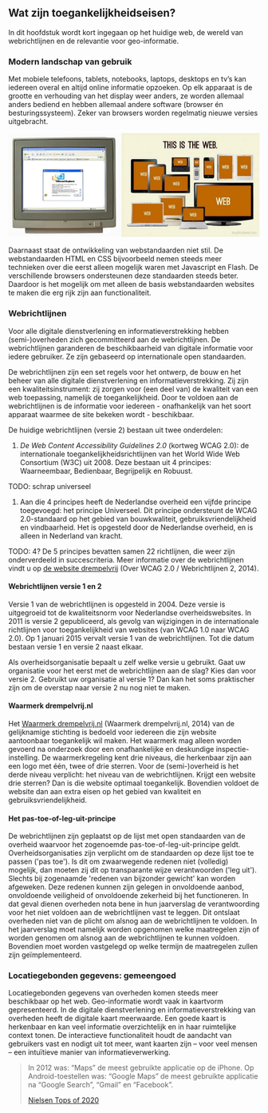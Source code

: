 ## Wat zijn toegankelijkheidseisen?
In dit hoofdstuk wordt kort ingegaan op het huidige web, de wereld van webrichtlijnen en de
relevantie voor geo-informatie.

### Modern landschap van gebruik
Met mobiele telefoons, tablets, notebooks, laptops, desktops en tv’s kan iedereen overal en altijd online
informatie opzoeken. Op elk apparaat is de grootte en verhouding van het display weer anders, ze worden
allemaal anders bediend en hebben allemaal andere software (browser én besturingssysteem). Zeker van
browsers worden regelmatig nieuwe versies uitgebracht.

![Het web van vroeger en het web van nu](media/het-web-van-nu.png)

Daarnaast staat de ontwikkeling van webstandaarden niet stil. De webstandaarden HTML en CSS
bijvoorbeeld nemen steeds meer technieken over die eerst alleen mogelijk waren met Javascript en Flash.
De verschillende browsers ondersteunen deze standaarden steeds beter. Daardoor is het mogelijk om met
alleen de basis webstandaarden websites te maken die erg rijk zijn aan functionaliteit.

### Webrichtlijnen
Voor alle digitale dienstverlening en informatieverstrekking hebben (semi-)overheden zich gecommitteerd
aan de webrichtlijnen. De webrichtlijnen garanderen de beschikbaarheid van digitale informatie voor iedere
gebruiker. Ze zijn gebaseerd op internationale open standaarden.

De webrichtlijnen zijn een set regels voor het ontwerp, de bouw en het beheer van alle digitale
dienstverlening en informatieverstrekking. Zij zijn een kwaliteitsinstrument: zij zorgen voor (een deel van)
de kwaliteit van een web toepassing, namelijk de toegankelijkheid. Door te voldoen aan de webrichtlijnen is
de informatie voor iedereen - onafhankelijk van het soort apparaat waarmee de site bekeken wordt -
beschikbaar.

De huidige webrichtlijnen (versie 2) bestaan uit twee onderdelen:
1. _De Web Content Accessibility Guidelines 2.0_ (kortweg WCAG 2.0): de internationale toegankelijkheidsrichtlijnen van het World Wide Web Consortium (W3C) uit 2008. Deze bestaan uit 4 principes: Waarneembaar, Bedienbaar, Begrijpelijk en Robuust.

TODO: schrap universeel
1. Aan die 4 principes heeft de Nederlandse overheid een vijfde principe toegevoegd: het principe Universeel. Dit principe ondersteunt de WCAG 2.0-standaard op het gebied van bouwkwaliteit, gebruiksvriendelijkheid en vindbaarheid. Het is opgesteld door de Nederlandse overheid, en is alleen in Nederland van kracht.

TODO: 4?
De 5 principes bevatten samen 22 richtlijnen, die weer zijn onderverdeeld in succescriteria. Meer informatie
over de webrichtlijnen vindt u op [de website drempelvrij](http://www.drempelvrij.nl/waarmerk-2/wcag-20/over-wcag-20) (Over WCAG 2.0 / Webrichtlijnen 2, 2014).

#### Webrichtlijnen versie 1 en 2
Versie 1 van de webrichtlijnen is opgesteld in 2004. Deze versie is uitgegroeid tot de kwaliteitsnorm voor
Nederlandse overheidswebsites. In 2011 is versie 2 gepubliceerd, als gevolg van wijzigingen in de
internationale richtlijnen voor toegankelijkheid van websites (van WCAG 1.0 naar WCAG 2.0). Op 1 januari
2015 vervalt versie 1 van de webrichtlijnen. Tot die datum bestaan versie 1 en versie 2 naast elkaar.

Als overheidsorganisatie bepaalt u zelf welke versie u gebruikt. Gaat uw organisatie voor het eerst met de
webrichtlijnen aan de slag? Kies dan voor versie 2. Gebruikt uw organisatie al versie 1? Dan kan het soms
praktischer zijn om de overstap naar versie 2 nu nog niet te maken.

#### Waarmerk drempelvrij.nl
Het [Waarmerk drempelvrij.nl](http://www.drempelvrij.nl/) (Waarmerk drempelvrij.nl, 2014) van de gelijknamige stichting is bedoeld voor
iedereen die zijn website aantoonbaar toegankelijk wil maken. Het waarmerk mag alleen worden gevoerd
na onderzoek door een onafhankelijke en deskundige inspectie-instelling. De waarmerkregeling kent drie
niveaus, die herkenbaar zijn aan een logo met één, twee of drie sterren. Voor de (semi-)overheid is het
derde niveau verplicht: het niveau van de webrichtlijnen. Krijgt een website drie sterren? Dan is die website
optimaal toegankelijk. Bovendien voldoet de website dan aan extra eisen op het gebied van kwaliteit en
gebruiksvriendelijkheid.

#### Het pas-toe-of-leg-uit-principe
De webrichtlijnen zijn geplaatst op de lijst met open standaarden van de overheid waarvoor het zogenoemde
pas-toe-of-leg-uit-principe geldt. Overheidsorganisaties zijn verplicht om de standaarden op deze lijst toe
te passen ('pas toe'). Is dit om zwaarwegende redenen niet (volledig) mogelijk, dan moeten zij dit op
transparante wijze verantwoorden ('leg uit'). Slechts bij zogenaamde 'redenen van bijzonder gewicht' kan
worden afgeweken. Deze redenen kunnen zijn gelegen in onvoldoende aanbod, onvoldoende veiligheid of
onvoldoende zekerheid bij het functioneren. In dat geval dienen overheden nota bene in hun jaarverslag de
verantwoording voor het niet voldoen aan de webrichtlijnen vast te leggen. Dit ontslaat overheden niet van
de plicht om alsnog aan de webrichtlijnen te voldoen. In het jaarverslag moet namelijk worden opgenomen
welke maatregelen zijn of worden genomen om alsnog aan de webrichtlijnen te kunnen voldoen. Bovendien
moet worden vastgelegd op welke termijn de maatregelen zullen zijn geïmplementeerd.

### Locatiegebonden gegevens: gemeengoed
Locatiegebonden gegevens van overheden komen steeds meer beschikbaar op het web. Geo-informatie
wordt vaak in kaartvorm gepresenteerd. In de digitale dienstverlening en informatieverstrekking van
overheden heeft de digitale kaart meerwaarde. Een goede kaart is herkenbaar en kan veel informatie
overzichtelijk en in haar ruimtelijke context tonen. De interactieve functionaliteit houdt de aandacht van
gebruikers vast en nodigt uit tot meer, want kaarten zijn – voor veel mensen – een intuïtieve manier van
informatieverwerking.

> In 2012 was: “Maps” de meest gebruikte applicatie op de iPhone. Op Android-toestellen was: “Google Maps” de meest gebruikte applicatie na “Google Search”, “Gmail” en “Facebook”.
>
> [Nielsen Tops of 2020](http://www.nielsen.com/us/en/insights/news/2012/nielsen-tops-of-2012-digital.html)
